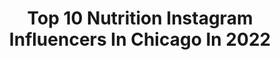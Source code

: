 ---
title: Top 10 Nutrition Instagram Influencers In Chicago In 2022
description: >-
  Find top nutrition Instagram influencers in Chicago in 2022. Most popular hashtags: #homeworkout #chicago #wellness.
platform: Instagram
hits: 35
text_top: Analyze the most popular Instagram influencers on inBeat.
text_bottom: Our platform aggregates 35 Instagram influencers like this in Chicago, United States for you to connect with.
profiles:
  - username: "mayazbites"
    fullname: >-
      MAYA مايْا 🇫🇷🇸🇾
    bio: >-
      Content Creator Promoting A Healthy Mediterranean Lifestyle 🍎 #RD2BE @Dominicanu MBA/Dietetics Intern. @UCDavis Alum, Clinical Nutrition B.S. 📍Chicago
    location: "United States"
    followers: 17378
    engagement: 348
    commentsToLikes: 0.081217
    id: ck6u84rgmpfi60j71xwm2vhfm
    verified: false
    hashtags: "#healthylifestyle, #f52grams, #healthyfood, #healthyliving"
  - username: "nutritionhappens"
    fullname: >-
      May Zhu, MBA, RDN, LDN
    bio: >-
      Registered Dietitian Nutritionist 📍 Chicago, IL making nutrition happen for you 👇🏼
    location: "United States"
    followers: 39291
    engagement: 100
    commentsToLikes: 0.106636
    id: ck0vw7ld2sgjr0i192a7lddbv
    verified: false
    hashtags: "#nutritionhappens, #quakeroats, #puregold, #ad"
  - username: "sabrina_mella"
    fullname: >-
      Sabs
    bio: >-
      Shuffle Dance⚡️| Fitness 🍑 Nutrition Coach @TandemNutrition 💪🏽 Chicago IL | 19 Inquiries-> Mellasabrinabusiness@gmail.com Festival junkie @breakaway
    location: "United States"
    followers: 40166
    engagement: 722
    commentsToLikes: 0.051131
    id: ck9wdgqt4fk9y0j78d7qq7is9
    verified: false
    hashtags: "#shuffledance, #freedomravewear, #instagramreels, #girlswholift"
  - username: "anasallesfitness"
    fullname: >-
      Ana Salles, MS
    bio: >-
      NASM & ISSA-CPT Sports Nutrition and Weight Loss 🌱 📍Miami Online & in person Coaching (join our waiting list / lista de espera)👇🏼
    location: "United States"
    followers: 67348
    engagement: 136
    commentsToLikes: 0.046982
    id: ck14kywnrs0ti0i19aguram4x
    verified: false
    hashtags: "#energy, #magic"
  - username: "clayharbs82"
    fullname: >-
      Clay Harbor
    bio: >-
      ▪️9 year NFL vet ▪️Chicagoan ▪️2 Timothy 1:7 Team Optimum Nutrition Contact: clayharboronline@gmail.com
    location: "United States"
    followers: 253364
    engagement: 320
    commentsToLikes: 0.012890
    id: ck0w0lei2eskx0i19jgicaqdq
    verified: true
    hashtags: "#istanbul, #constantinople, #fitnessmotivation, #nfl"
  - username: "maria_birova"
    fullname: >-
      Maria 💎 WBFF BIKINI DIVA
    bio: >-
      👩🏽‍💻CHFI Certified Performance Nutrition & Training Coach 🔛@optimumnutrition “MARIAB15” 🧿🇧🇬🌃Chicago 🍋 @lululemon ambassador 🆂🅷🅾︎🅿︎ 🅱︎🅴🅻🅾︎🆆  👇🏽👇🏽👇🏽
    location: "United States"
    followers: 43897
    engagement: 549
    commentsToLikes: 0.009312
    id: ck5qd34hptkzg0i11vwt45y2q
    verified: false
    hashtags: "#betterthanbefore, #backworkout, #fitness, #legday"
  - username: "ashleyellenhoward"
    fullname: >-
      AEH
    bio: >-
      Health Optimization ⚡️ Nutrition Coach | Personal Trainer Founder of @lasanteco
    location: "United States"
    followers: 8559
    engagement: 226
    commentsToLikes: 0.025533
    id: ck9hbmi4yhi0q0j78fwpj9zn0
    verified: false
    hashtags: "#lasante, #wellness, #vitamind, #lasant"
  - username: "richmwilliams"
    fullname: >-
      Rich Williams
    bio: >-
      Lost 120lbs by eating whole, real foods 6'5" 235lbs ❤️Health 🏙Chicago & 🐈 Cats 🎭 Writer/Actor/Comedian My booper’s page: @chicagoblackcat
    location: "United States"
    followers: 13151
    engagement: 1738
    commentsToLikes: 0.037928
    id: ck0vziuxm9bq10i19ol9uqwmp
    verified: false
    hashtags: "#citycat, #funnycat, #catvideo, #chicagocat"
  - username: "celeste.richmond"
    fullname: >-
      Celeste | Solid
    bio: >-
      🙋🏻‍♀️CaliGirl in Columbus ✨Helping ppl Level ⬆️through the BEST Nutrition 👑 Building Generational Wealth w/my Best Friends 🤤CoFoundr @aligned.columbus
    location: "United States"
    followers: 62971
    engagement: 150
    commentsToLikes: 0.029573
    id: ckf5x3y87u9vl0j230amwn57v
    verified: false
    hashtags: "#grateful, #sisterhood, #divinefeminine, #feminine"
  - username: "thewellnutt"
    fullname: >-
      Karli Nutter | The WellNutt
    bio: >-
      ▫️integrative nutrition health coach ▫️real food and realness🍕🍷 ▫️attainable wellness ▫️one day at a time to healthy & happy 📍 chicago
    location: "United States"
    followers: 2413
    engagement: 1054
    commentsToLikes: 0.343690
    id: ck5hnfwwknps50i11uusl67kc
    verified: false
    hashtags: ""
---